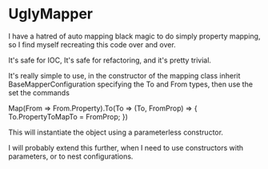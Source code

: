 # UglyMapper
I have a hatred of auto mapping black magic to do simply property mapping, so I find myself recreating this code over and over. 

It's safe for IOC, It's safe for refactoring, and it's pretty trivial.

It's really simple to use, in the constructor of the mapping class inherit BaseMapperConfiguration specifying the To and From types, then use the set the commands

Map(From => From.Property).To(To => (To, FromProp) => { To.PropertyToMapTo = FromProp; })

This will instantiate the object using a parameterless constructor.

I will probably extend this further, when I need to use constructors with parameters, or to nest configurations.
